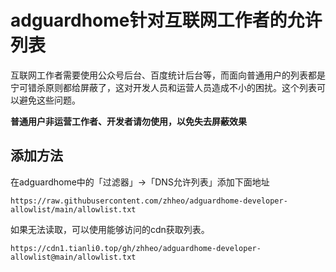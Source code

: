 # adguardhome针对互联网工作者的允许列表

互联网工作者需要使用公众号后台、百度统计后台等，而面向普通用户的列表都是宁可错杀原则都给屏蔽了，这对开发人员和运营人员造成不小的困扰。这个列表可以避免这些问题。

**普通用户非运营工作者、开发者请勿使用，以免失去屏蔽效果**

## 添加方法

在adguardhome中的「过滤器」->「DNS允许列表」添加下面地址

```
https://raw.githubusercontent.com/zhheo/adguardhome-developer-allowlist/main/allowlist.txt
```

如果无法读取，可以使用能够访问的cdn获取列表。

```
https://cdn1.tianli0.top/gh/zhheo/adguardhome-developer-allowlist@main/allowlist.txt
```
